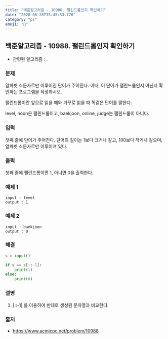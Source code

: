 ```yaml
---
title: "백준알고리즘 - 10988. 팰린드롬인지 확인하기"
date: "2020-08-28T15:45:33.776"
category: "ps"
emoji: "🌄"
---
```


## 백준알고리즘 - 10988. 팰린드롬인지 확인하기

- 관련된 알고리즘 : .

### 문제

알파벳 소문자로만 이루어진 단어가 주어진다. 이때, 이 단어가 팰린드롬인지 아닌지 확인하는 프로그램을 작성하시오.

팰린드롬이란 앞으로 읽을 때와 거꾸로 읽을 때 똑같은 단어를 말한다. 

level, noon은 팰린드롬이고, baekjoon, online, judge는 팰린드롬이 아니다.

### 입력

첫째 줄에 단어가 주어진다. 단어의 길이는 1보다 크거나 같고, 100보다 작거나 같으며, 알파벳 소문자로만 이루어져 있다.

### 출력

첫째 줄에 팰린드롬이면 1, 아니면 0을 출력한다.

### 예제 1

```
input : level
output : 1
```

### 예제 2

```
input : baekjoon
output : 0
```

### 해결

```python
s = input()

if s == s[::-1]:
    print(1)
else:
    print(0)
```

### 설명

1. [::-1] 를 이용하여 반대로 생성된 문자열과 비교한다.

### 출처

- https://www.acmicpc.net/problem/10988


